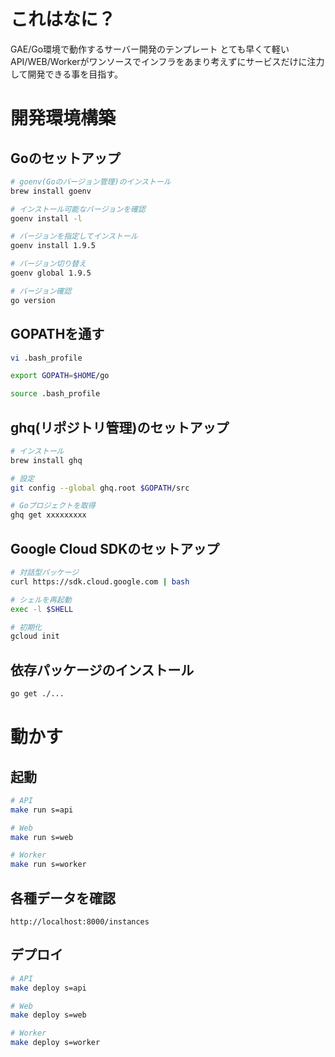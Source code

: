 # これはなに？
GAE/Go環境で動作するサーバー開発のテンプレート
とても早くて軽いAPI/WEB/Workerがワンソースでインフラをあまり考えずにサービスだけに注力して開発できる事を目指す。

# 開発環境構築
## Goのセットアップ
```bash
# goenv(Goのバージョン管理)のインストール
brew install goenv

# インストール可能なバージョンを確認
goenv install -l

# バージョンを指定してインストール
goenv install 1.9.5

# バージョン切り替え
goenv global 1.9.5

# バージョン確認
go version
```

## GOPATHを通す
```bash
vi .bash_profile

export GOPATH=$HOME/go

source .bash_profile
```

## ghq(リポジトリ管理)のセットアップ
```bash
# インストール
brew install ghq

# 設定
git config --global ghq.root $GOPATH/src

# Goプロジェクトを取得
ghq get xxxxxxxxx
```

## Google Cloud SDKのセットアップ
```bash
# 対話型パッケージ
curl https://sdk.cloud.google.com | bash

# シェルを再起動
exec -l $SHELL

# 初期化
gcloud init
```

## 依存パッケージのインストール
```bash
go get ./...
```

# 動かす
## 起動
```bash
# API
make run s=api

# Web
make run s=web

# Worker
make run s=worker
```

## 各種データを確認
```
http://localhost:8000/instances
```

## デプロイ
```bash
# API
make deploy s=api

# Web
make deploy s=web

# Worker
make deploy s=worker
```
